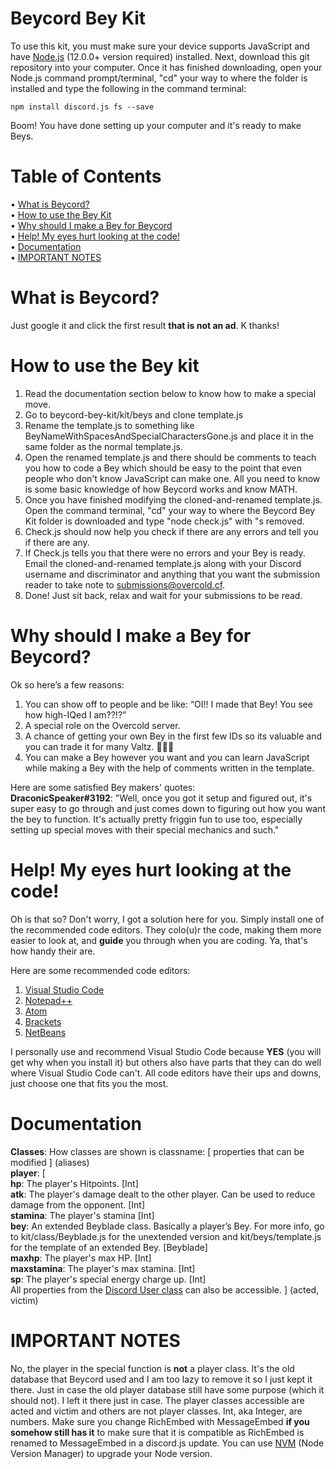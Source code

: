 Beycord Bey Kit
===============

To use this kit, you must make sure your device supports JavaScript and have [Node.js](https://nodejs.org/en/) (12.0.0+ version required) installed. Next, download this git repository into your computer. Once it has finished downloading, open your Node.js command prompt/terminal, "cd" your way to where the folder is installed and type the following in the command terminal:
```
npm install discord.js fs --save
```
Boom! You have done setting up your computer and it's ready to make Beys.

Table of Contents
=================
• [What is Beycord?](#what-is-beycord)  
• [How to use the Bey Kit](#how-to-use-the-bey-kit)  
• [Why should I make a Bey for Beycord](#why-should-i-make-a-bey-for-beycord)  
• [Help! My eyes hurt looking at the code!](#help-my-eyes-hurt-looking-at-the-code)  
• [Documentation](#documentation)  
• [IMPORTANT NOTES](#inportant-notes)  

# What is Beycord?
Just google it and click the first result **that is not an ad**. K thanks!

# How to use the Bey kit
1) Read the documentation section below to know how to make a special move.
2) Go to beycord-bey-kit/kit/beys and clone template.js
3) Rename the template.js to something like BeyNameWithSpacesAndSpecialCharactersGone.js and place it in the same folder as the normal template.js.
4) Open the renamed template.js and there should be comments to teach you how to code a Bey which should be easy to the point that even people who don't know JavaScript can make one. All you need to know is some basic knowledge of how Beycord works and know MATH.
5) Once you have finished modifying the cloned-and-renamed template.js. Open the command terminal, "cd" your way to where the Beycord Bey Kit folder is downloaded and type "node check.js" with "s removed.
6) Check.js should now help you check if there are any errors and tell you if there are any.
7) If Check.js tells you that there were no errors and your Bey is ready. Email the cloned-and-renamed template.js along with your Discord username and discriminator and anything that you want the submission reader to take note to [submissions@overcold.cf](mailto:submissions@overcold.cf).
8) Done! Just sit back, relax and wait for your submissions to be read.

# Why should I make a Bey for Beycord?
Ok so here’s a few reasons:
1) You can show off to people and be like: “OI!! I made that Bey! You see how high-IQed I am??!?”
2) A special role on the Overcold server.
3) A chance of getting your own Bey in the first few IDs so its valuable and you can trade it for many Valtz. 👀👀👀
4) You can make a Bey however you want and you can learn JavaScript while making a Bey with the help of comments written in the template.  

Here are some satisfied Bey makers' quotes:  
**DraconicSpeaker#3192**: "Well, once you got it setup and figured out, it's super easy to go through and just comes down to figuring out how you want the bey to function. It's actually pretty friggin fun to use too, especially setting up special moves with their special mechanics and such."  

# Help! My eyes hurt looking at the code!
Oh is that so? Don't worry, I got a solution here for you. Simply install one of the recommended code editors. They colo(u)r the code, making them more easier to look at, and **guide** you through when you are coding. Ya, that's how handy their are.

Here are some recommended code editors:
1) [Visual Studio Code](https://code.visualstudio.com/)
2) [Notepad++](https://notepad-plus-plus.org/)
3) [Atom](https://atom.io/)
4) [Brackets](http://brackets.io/)
5) [NetBeans](https://netbeans.org/)

I personally use and recommend Visual Studio Code because **YES** (you will get why when you install it) but others also have parts that they can do well where Visual Studio Code can't. All code editors have their ups and downs, just choose one that fits you the most.


# Documentation
__**Classes**__:
How classes are shown is classname: [ properties that can be modified ] (aliases)  
**player**: [  
             **hp**: The player's Hitpoints. [Int]  
             **atk**: The player's damage dealt to the other player. Can be used to reduce damage from the opponent. [Int]  
             **stamina**: The player's stamina [Int]  
             **bey**: An extended Beyblade class. Basically a player’s Bey. For more info, go to kit/class/Beyblade.js for the unextended version and kit/beys/template.js for the template of an extended Bey. [Beyblade]  
             **maxhp**: The player's max HP. [Int]  
             **maxstamina**: The player's max stamina. [Int]  
             **sp**: The player's special energy charge up. [Int]  
             All properties from the [Discord User class](https://discord.js.org/#/docs/main/stable/class/User) can also be accessible.
            ] (acted, victim)  
            
# IMPORTANT NOTES
No, the player in the special function is **not** a player class. It's the old database that Beycord used and I am too lazy to remove it so I just kept it there. Just in case the old player database still have some purpose (which it should not). I left it there just in case. The player classes accessible are acted and victim and others are not player classes. Int, aka Integer, are numbers.
Make sure you change RichEmbed with MessageEmbed **if you somehow still has it** to make sure that it is compatible as RichEmbed is renamed to MessageEmbed in a discord.js update.
You can use [NVM](https://github.com/nvm-sh/nvm) (Node Version Manager) to upgrade your Node version.

